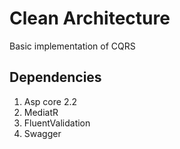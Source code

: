 # Clean Architecture
 Basic implementation of CQRS
## Dependencies 

1. Asp core 2.2
2. MediatR
3. FluentValidation
4. Swagger


